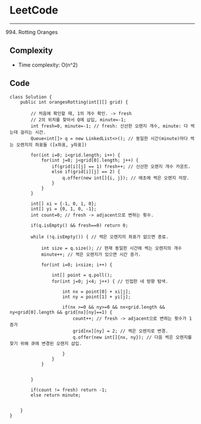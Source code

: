 [//]: # (# Intuition)
<!-- Describe your first thoughts on how to solve this problem. -->


# LeetCode
___
994. Rotting Oranges 

[//]: # (## Approach)

[//]: # (<!-- Describe your approach to solving the problem. -->)


## Complexity

- Time complexity: O(n^2)

[//]: # (<!-- Add your time complexity here, e.g. $$O&#40;n&#41;$$ -->)

[//]: # ()
[//]: # ([//]: # &#40;- Space complexity:&#41;)
[//]: # (<!-- Add your space complexity here, e.g. $$O&#40;n&#41;$$ -->)

## Code
```
class Solution {
    public int orangesRotting(int[][] grid) {
        
        // 처음에 확인할 때, 1의 개수 확인. -> fresh
        // 2의 위치를 찾아서 Q에 삽입, minute=-1;
        int fresh=0, minute=-1; // fresh: 신선한 오렌지 개수, minute: 다 썩는데 걸리는 시간.
        Queue<int[]> q = new LinkedList<>(); // 동일한 시간(minute)마다 썩는 오렌지의 좌표들 ([x좌표, y좌표])

        for(int i=0; i<grid.length; i++) {
            for(int j=0; j<grid[0].length; j++) {
                if(grid[i][j] == 1) fresh++; // 신선한 오렌지 개수 카운트.
                else if(grid[i][j] == 2) {
                    q.offer(new int[]{i, j}); // 애초에 썩은 오렌지 저장.
                }
            }
        }

        int[] xi = {-1, 0, 1, 0};
        int[] yi = {0, 1, 0, -1};
        int count=0; // fresh -> adjacent으로 변하는 횟수.

        if(q.isEmpty() && fresh==0) return 0;

        while (!q.isEmpty()) { // 썩은 오렌지의 좌표가 없으면 종료.

            int size = q.size(); // 현재 동일한 시간에 썩는 오렌지의 개수
            minute++; // 썩은 오렌지가 있으면 시간 증가.

            for(int i=0; i<size; i++) {

                int[] point = q.poll();
                for(int j=0; j<4; j++) { // 인접한 네 방향 탐색.

                    int nx = point[0] + xi[j];
                    int ny = point[1] + yi[j];

                    if(nx >=0 && ny>=0 && nx<grid.length && ny<grid[0].length && grid[nx][ny]==1) {
                        count++; // fresh -> adjacent으로 변하는 횟수가 1 증가
                        grid[nx][ny] = 2; // 썩은 오렌지로 변경.
                        q.offer(new int[]{nx, ny}); // 다음 썩은 오렌지를 찾기 위해 큐에 변경된 오렌지 삽입.

                    }
                }
            }


        }

        if(count != fresh) return -1;
        else return minute;


    }
}
```